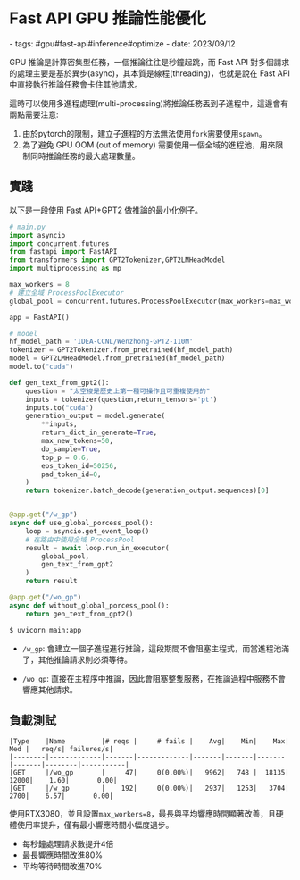# Fast API GPU 推論性能優化

<document-info>
- tags: #gpu#fast-api#inference#optimize
- date: 2023/09/12
</document-info>

GPU 推論是計算密集型任務，一個推論往往是秒鐘起跳，而 Fast API 對多個請求的處理主要是基於異步(async)，其本質是線程(threading)，也就是說在 Fast API 中直接執行推論任務會卡住其他請求。

這時可以使用多進程處理(multi-processing)將推論任務丟到子進程中，這邊會有兩點需要注意:

1. 由於pytorch的限制，建立子進程的方法無法使用`fork`需要使用`spawn`。
2. 為了避免 GPU OOM (out of memory) 需要使用一個全域的進程池，用來限制同時推論任務的最大處理數量。

## 實踐

以下是一段使用 Fast API+GPT2 做推論的最小化例子。

```python
# main.py
import asyncio
import concurrent.futures
from fastapi import FastAPI
from transformers import GPT2Tokenizer,GPT2LMHeadModel
import multiprocessing as mp

max_workers = 8
# 建立全域 ProcessPoolExecutor
global_pool = concurrent.futures.ProcessPoolExecutor(max_workers=max_workers,mp_context=mp.get_context("spawn"))

app = FastAPI()

# model
hf_model_path = 'IDEA-CCNL/Wenzhong-GPT2-110M'
tokenizer = GPT2Tokenizer.from_pretrained(hf_model_path)
model = GPT2LMHeadModel.from_pretrained(hf_model_path)
model.to("cuda")

def gen_text_from_gpt2():
    question = "太空梭是歷史上第一種可操作且可重複使用的"
    inputs = tokenizer(question,return_tensors='pt')
    inputs.to("cuda")
    generation_output = model.generate(
        **inputs,
        return_dict_in_generate=True,
        max_new_tokens=50,
        do_sample=True,
        top_p = 0.6,
        eos_token_id=50256,
        pad_token_id=0,
    )
    return tokenizer.batch_decode(generation_output.sequences)[0]


@app.get("/w_gp")
async def use_global_porcess_pool():
    loop = asyncio.get_event_loop()
    # 在路由中使用全域 ProcessPool
    result = await loop.run_in_executor(
        global_pool, 
        gen_text_from_gpt2
    ) 
    return result

@app.get("/wo_gp")
async def without_global_porcess_pool():
    return gen_text_from_gpt2()
```
```bash
$ uvicorn main:app
```

- `/w_gp`: 會建立一個子進程進行推論，這段期間不會阻塞主程式，而當進程池滿了，其他推論請求則必須等待。

- `/wo_gp`: 直接在主程序中推論，因此會阻塞整隻服務，在推論過程中服務不會響應其他請求。

## 負載測試
```
|Type    |Name         |# reqs |     # fails |    Avg|    Min|    Max|   Med |   req/s| failures/s|
|--------|-------------|-------|-------------|-------|-------|-------|-------|--------|-----------|
|GET     |/wo_gp       |     47|     0(0.00%)|   9962|   748 |  18135|  12000|    1.60|       0.00|
|GET     |/w_gp        |    192|     0(0.00%)|   2937|   1253|   3704|   2700|    6.57|       0.00|
```
使用RTX3080，並且設置`max_workers=8`，最長與平均響應時間顯著改善，且硬體使用率提升，僅有最小響應時間小幅度退步。

- 每秒鐘處理請求數提升4倍
- 最長響應時間改進80%
- 平均等待時間改進70%
